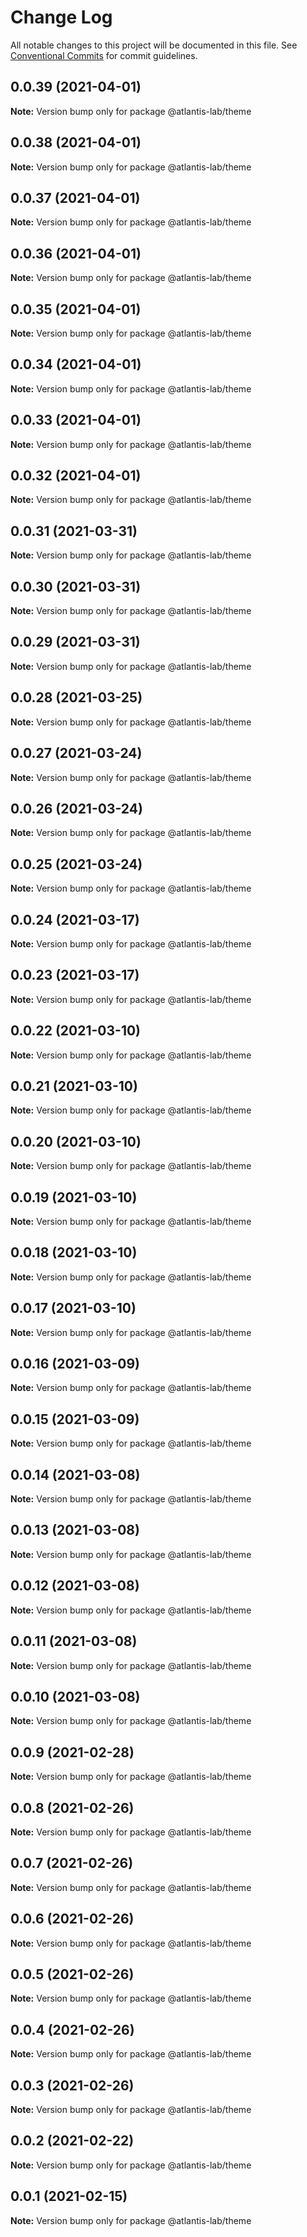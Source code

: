 # Change Log

All notable changes to this project will be documented in this file.
See [Conventional Commits](https://conventionalcommits.org) for commit guidelines.

## 0.0.39 (2021-04-01)

**Note:** Version bump only for package @atlantis-lab/theme





## 0.0.38 (2021-04-01)

**Note:** Version bump only for package @atlantis-lab/theme





## 0.0.37 (2021-04-01)

**Note:** Version bump only for package @atlantis-lab/theme





## 0.0.36 (2021-04-01)

**Note:** Version bump only for package @atlantis-lab/theme





## 0.0.35 (2021-04-01)

**Note:** Version bump only for package @atlantis-lab/theme





## 0.0.34 (2021-04-01)

**Note:** Version bump only for package @atlantis-lab/theme





## 0.0.33 (2021-04-01)

**Note:** Version bump only for package @atlantis-lab/theme





## 0.0.32 (2021-04-01)

**Note:** Version bump only for package @atlantis-lab/theme





## 0.0.31 (2021-03-31)

**Note:** Version bump only for package @atlantis-lab/theme





## 0.0.30 (2021-03-31)

**Note:** Version bump only for package @atlantis-lab/theme





## 0.0.29 (2021-03-31)

**Note:** Version bump only for package @atlantis-lab/theme





## 0.0.28 (2021-03-25)

**Note:** Version bump only for package @atlantis-lab/theme





## 0.0.27 (2021-03-24)

**Note:** Version bump only for package @atlantis-lab/theme





## 0.0.26 (2021-03-24)

**Note:** Version bump only for package @atlantis-lab/theme





## 0.0.25 (2021-03-24)

**Note:** Version bump only for package @atlantis-lab/theme





## 0.0.24 (2021-03-17)

**Note:** Version bump only for package @atlantis-lab/theme





## 0.0.23 (2021-03-17)

**Note:** Version bump only for package @atlantis-lab/theme





## 0.0.22 (2021-03-10)

**Note:** Version bump only for package @atlantis-lab/theme





## 0.0.21 (2021-03-10)

**Note:** Version bump only for package @atlantis-lab/theme





## 0.0.20 (2021-03-10)

**Note:** Version bump only for package @atlantis-lab/theme





## 0.0.19 (2021-03-10)

**Note:** Version bump only for package @atlantis-lab/theme





## 0.0.18 (2021-03-10)

**Note:** Version bump only for package @atlantis-lab/theme





## 0.0.17 (2021-03-10)

**Note:** Version bump only for package @atlantis-lab/theme





## 0.0.16 (2021-03-09)

**Note:** Version bump only for package @atlantis-lab/theme





## 0.0.15 (2021-03-09)

**Note:** Version bump only for package @atlantis-lab/theme





## 0.0.14 (2021-03-08)

**Note:** Version bump only for package @atlantis-lab/theme





## 0.0.13 (2021-03-08)

**Note:** Version bump only for package @atlantis-lab/theme





## 0.0.12 (2021-03-08)

**Note:** Version bump only for package @atlantis-lab/theme





## 0.0.11 (2021-03-08)

**Note:** Version bump only for package @atlantis-lab/theme





## 0.0.10 (2021-03-08)

**Note:** Version bump only for package @atlantis-lab/theme





## 0.0.9 (2021-02-28)

**Note:** Version bump only for package @atlantis-lab/theme





## 0.0.8 (2021-02-26)

**Note:** Version bump only for package @atlantis-lab/theme





## 0.0.7 (2021-02-26)

**Note:** Version bump only for package @atlantis-lab/theme





## 0.0.6 (2021-02-26)

**Note:** Version bump only for package @atlantis-lab/theme





## 0.0.5 (2021-02-26)

**Note:** Version bump only for package @atlantis-lab/theme





## 0.0.4 (2021-02-26)

**Note:** Version bump only for package @atlantis-lab/theme





## 0.0.3 (2021-02-26)

**Note:** Version bump only for package @atlantis-lab/theme





## 0.0.2 (2021-02-22)

**Note:** Version bump only for package @atlantis-lab/theme





## 0.0.1 (2021-02-15)

**Note:** Version bump only for package @atlantis-lab/theme

